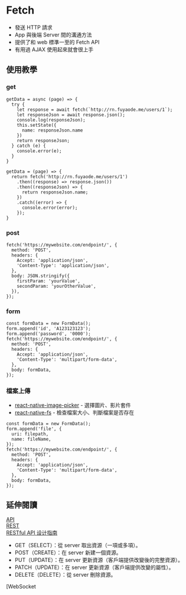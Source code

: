 # Fetch

- 發送 HTTP 請求
- App 與後端 Server 間的溝通方法
- 提供了和 web 標準一至的 Fetch API
- 有用過 AJAX 使用起來就會很上手

## 使用教學

### get

```
getData = async (page) => {
  try {
    let response = await fetch(`http://rn.fuyaode.me/users/1`);
    let responseJson = await response.json();
    console.log(responseJson);
    this.setState({
      name: responseJson.name
    })
    return responseJson;
  } catch (e) {
    console.error(e);
  }
}
```

```
getData = (page) => {
  return fetch('http://rn.fuyaode.me/users/1')
    .then((response) => response.json())
    .then((responseJson) => {
      return responseJson.name;
    })
    .catch((error) => {
      console.error(error);
    });
}
```

### post

```
fetch('https://mywebsite.com/endpoint/', {
  method: 'POST',
  headers: {
    Accept: 'application/json',
    'Content-Type': 'application/json',
  },
  body: JSON.stringify({
    firstParam: 'yourValue',
    secondParam: 'yourOtherValue',
  }),
});
```

### form

```
const formData = new FormData();
form.append('id', 'A123123123');
form.append('password', '0000');
fetch('https://mywebsite.com/endpoint/', {
  method: 'POST',
  headers: {
    Accept: 'application/json',
    'Content-Type': 'multipart/form-data',
  },
  body: formData,
});
```

### 檔案上傳

- [react-native-image-picker](https://github.com/react-community/react-native-image-picker) - 選擇圖片、影片套件  
- [react-native-fs](https://github.com/itinance/react-native-fs) - 檢查檔案大小、判斷檔案是否存在  

```
const formData = new FormData();
form.append('file', {
  uri: filepath,
  name: fileName,
});
fetch('https://mywebsite.com/endpoint/', {
  method: 'POST',
  headers: {
    Accept: 'application/json',
    'Content-Type': 'multipart/form-data',
  },
  body: formData,
});
```

## 延伸閱讀

[API](https://zh.wikipedia.org/wiki/%E5%BA%94%E7%94%A8%E7%A8%8B%E5%BA%8F%E6%8E%A5%E5%8F%A3)  
[REST](https://zh.wikipedia.org/wiki/REST)  
[RESTful API 设计指南](http://www.ruanyifeng.com/blog/2014/05/restful_api.html)  

- GET（SELECT）：從 server 取出資源（一項或多項）。
- POST（CREATE）：在 server 新建一個資源。
- PUT（UPDATE）：在 server 更新資源（客戶端提供改變後的完整資源）。
- PATCH（UPDATE）：在 server 更新資源（客戶端提供改變的屬性）。
- DELETE（DELETE）：從 server 刪除資源。  

[WebSocket